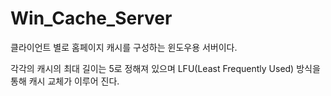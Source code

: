 # Win_Cache_Server
클라이언트 별로 홈페이지 캐시를 구성하는 윈도우용 서버이다. 

각각의 캐시의 최대 길이는 5로 정해져 있으며 LFU(Least Frequently Used) 방식을 통해 캐시 교체가 이루어 진다.
